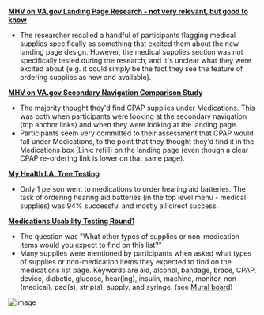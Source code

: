 **[MHV on VA.gov Landing Page Research - not very relevant, but good to know](https://github.com/department-of-veterans-affairs/va.gov-team/tree/master/products/health-care/digital-health-modernization/mhv-to-va.gov/landing-page/research/2023-03-Landing-Page-User-Research)**
- The researcher recalled a handful of participants flagging medical supplies specifically as something that excited them about the new landing page design. However, the medical supplies section was not specifically tested during the research, and it's unclear what they were excited about (e.g. it could simply be the fact they see the feature of ordering supplies as new and available). 

**[MHV on VA.gov Secondary Navigation Comparison Study](https://github.com/department-of-veterans-affairs/va.gov-team/blob/master/products/health-care/digital-health-modernization/mhv-to-va.gov/secondary-nav/Comparison-study/research-findings.md)**
- The majority thought they'd find CPAP supplies under Medications. This was both when participants were looking at the secondary navigation (top anchor links) and when they were looking at the landing page.
- Participants seem very committed to their assessment that CPAP would fall under Medications, to the point that they thought they'd find it in the Medications box (Link: refill) on the landing page (even though a clear CPAP re-ordering link is lower on that same page).

**[My Health I.A. Tree Testing](https://github.com/department-of-veterans-affairs/va.gov-team/tree/master/products/health-care/digital-health-modernization/mhv-to-va.gov/overall-content-IA/2023-01-my-health-ia-tree-test)**
- Only 1 person went to medications to order hearing aid batteries. The task of ordering hearing aid batteries (in the top level menu - medical supplies) was 94% successful and mostly all direct success. 

**[Medications Usability Testing Round1](https://github.com/department-of-veterans-affairs/va.gov-team/tree/master/products/health-care/digital-health-modernization/mhv-to-va.gov/medications/research/2023-07-medications-usability-testing-round1)**
- The question was "What other types of supplies or non-medication items would you expect to find on this list?"
- Many supplies were mentioned by participants when asked what types of supplies or non-medication items they expected to find on the medications list page. Keywords are aid, alcohol, bandage, brace, CPAP, device, diabetic, glucose, hear(ing), insulin, machine, monitor, non (medical), pad(s), strip(s), supply, and syringe. (see [Mural board](https://app.mural.co/t/departmentofveteransaffairs9999/m/departmentofveteransaffairs9999/1700080738857/92d3a3430776fa03cbb67166b7e8b0edbc3d9f88?sender=u8633abbc30765ec453730801))
  
![image](https://github.com/department-of-veterans-affairs/va.gov-team/assets/65574620/a69b844d-999b-4a7e-bcf0-b8a5ae0a38a1)


